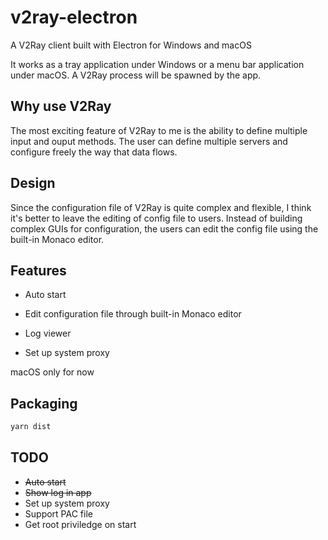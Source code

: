 # v2ray-electron

A V2Ray client built with Electron for Windows and macOS

It works as a tray application under Windows or a menu bar application under macOS.
A V2Ray process will be spawned by the app.

## Why use V2Ray

The most exciting feature of V2Ray to me is the ability to define multiple input and ouput methods. The user can define multiple servers and configure freely the way that data flows.

## Design

Since the configuration file of V2Ray is quite complex and flexible, I think it's better to leave the editing of config file to users. Instead of building complex GUIs for configuration, the users can edit the config file using the built-in Monaco editor.

## Features

- Auto start

- Edit configuration file through built-in Monaco editor

- Log viewer

- Set up system proxy

macOS only for now

## Packaging

```bash
yarn dist
```

## TODO

- ~~Auto start~~
- ~~Show log in app~~
- Set up system proxy
- Support PAC file
- Get root priviledge on start